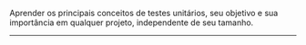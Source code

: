 
Aprender os principais conceitos de testes unitários, seu objetivo e sua importância em qualquer projeto, independente de seu tamanho.

---
